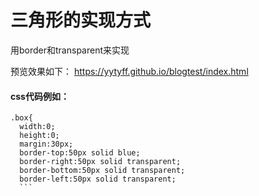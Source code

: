 # 三角形的实现方式
用border和transparent来实现

预览效果如下：
https://yytyff.github.io/blogtest/index.html

#### css代码例如：
```
.box{
  width:0;
  height:0;
  margin:30px;
  border-top:50px solid blue;
  border-right:50px solid transparent;
  border-bottom:50px solid transparent;
  border-left:50px solid transparent;
  ```
  
 
